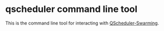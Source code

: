 # qscheduler command line tool

This is the command line tool for interacting with [QScheduler-Swarming](https://chromium.googlesource.com/infra/infra/+/refs/heads/master/go/src/infra/qscheduler/service/).

